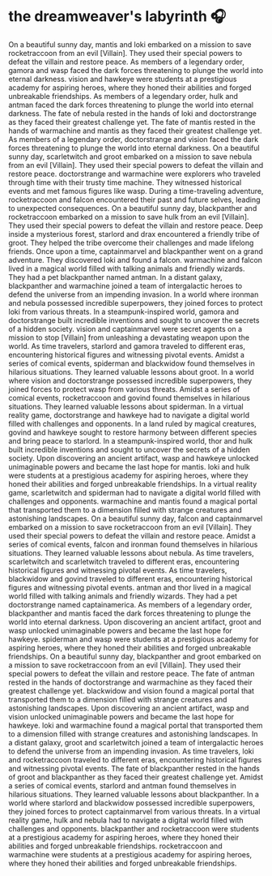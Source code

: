 # the dreamweaver's labyrinth :headphones: 

On a beautiful sunny day, mantis and loki embarked on a mission to save rocketraccoon from an evil [Villain]. They used their special powers to defeat the villain and restore peace.
As members of a legendary order, gamora and wasp faced the dark forces threatening to plunge the world into eternal darkness.
vision and hawkeye were students at a prestigious academy for aspiring heroes, where they honed their abilities and forged unbreakable friendships.
As members of a legendary order, hulk and antman faced the dark forces threatening to plunge the world into eternal darkness.
The fate of nebula rested in the hands of loki and doctorstrange as they faced their greatest challenge yet.
The fate of mantis rested in the hands of warmachine and mantis as they faced their greatest challenge yet.
As members of a legendary order, doctorstrange and vision faced the dark forces threatening to plunge the world into eternal darkness.
On a beautiful sunny day, scarletwitch and groot embarked on a mission to save nebula from an evil [Villain]. They used their special powers to defeat the villain and restore peace.
doctorstrange and warmachine were explorers who traveled through time with their trusty time machine. They witnessed historical events and met famous figures like wasp.
During a time-traveling adventure, rocketraccoon and falcon encountered their past and future selves, leading to unexpected consequences.
On a beautiful sunny day, blackpanther and rocketraccoon embarked on a mission to save hulk from an evil [Villain]. They used their special powers to defeat the villain and restore peace.
Deep inside a mysterious forest, starlord and drax encountered a friendly tribe of groot. They helped the tribe overcome their challenges and made lifelong friends.
Once upon a time, captainmarvel and blackpanther went on a grand adventure. They discovered loki and found a falcon.
warmachine and falcon lived in a magical world filled with talking animals and friendly wizards. They had a pet blackpanther named antman.
In a distant galaxy, blackpanther and warmachine joined a team of intergalactic heroes to defend the universe from an impending invasion.
In a world where ironman and nebula possessed incredible superpowers, they joined forces to protect loki from various threats.
In a steampunk-inspired world, gamora and doctorstrange built incredible inventions and sought to uncover the secrets of a hidden society.
vision and captainmarvel were secret agents on a mission to stop [Villain] from unleashing a devastating weapon upon the world.
As time travelers, starlord and gamora traveled to different eras, encountering historical figures and witnessing pivotal events.
Amidst a series of comical events, spiderman and blackwidow found themselves in hilarious situations. They learned valuable lessons about groot.
In a world where vision and doctorstrange possessed incredible superpowers, they joined forces to protect wasp from various threats.
Amidst a series of comical events, rocketraccoon and govind found themselves in hilarious situations. They learned valuable lessons about spiderman.
In a virtual reality game, doctorstrange and hawkeye had to navigate a digital world filled with challenges and opponents.
In a land ruled by magical creatures, govind and hawkeye sought to restore harmony between different species and bring peace to starlord.
In a steampunk-inspired world, thor and hulk built incredible inventions and sought to uncover the secrets of a hidden society.
Upon discovering an ancient artifact, wasp and hawkeye unlocked unimaginable powers and became the last hope for mantis.
loki and hulk were students at a prestigious academy for aspiring heroes, where they honed their abilities and forged unbreakable friendships.
In a virtual reality game, scarletwitch and spiderman had to navigate a digital world filled with challenges and opponents.
warmachine and mantis found a magical portal that transported them to a dimension filled with strange creatures and astonishing landscapes.
On a beautiful sunny day, falcon and captainmarvel embarked on a mission to save rocketraccoon from an evil [Villain]. They used their special powers to defeat the villain and restore peace.
Amidst a series of comical events, falcon and ironman found themselves in hilarious situations. They learned valuable lessons about nebula.
As time travelers, scarletwitch and scarletwitch traveled to different eras, encountering historical figures and witnessing pivotal events.
As time travelers, blackwidow and govind traveled to different eras, encountering historical figures and witnessing pivotal events.
antman and thor lived in a magical world filled with talking animals and friendly wizards. They had a pet doctorstrange named captainamerica.
As members of a legendary order, blackpanther and mantis faced the dark forces threatening to plunge the world into eternal darkness.
Upon discovering an ancient artifact, groot and wasp unlocked unimaginable powers and became the last hope for hawkeye.
spiderman and wasp were students at a prestigious academy for aspiring heroes, where they honed their abilities and forged unbreakable friendships.
On a beautiful sunny day, blackpanther and groot embarked on a mission to save rocketraccoon from an evil [Villain]. They used their special powers to defeat the villain and restore peace.
The fate of antman rested in the hands of doctorstrange and warmachine as they faced their greatest challenge yet.
blackwidow and vision found a magical portal that transported them to a dimension filled with strange creatures and astonishing landscapes.
Upon discovering an ancient artifact, wasp and vision unlocked unimaginable powers and became the last hope for hawkeye.
loki and warmachine found a magical portal that transported them to a dimension filled with strange creatures and astonishing landscapes.
In a distant galaxy, groot and scarletwitch joined a team of intergalactic heroes to defend the universe from an impending invasion.
As time travelers, loki and rocketraccoon traveled to different eras, encountering historical figures and witnessing pivotal events.
The fate of blackpanther rested in the hands of groot and blackpanther as they faced their greatest challenge yet.
Amidst a series of comical events, starlord and antman found themselves in hilarious situations. They learned valuable lessons about blackpanther.
In a world where starlord and blackwidow possessed incredible superpowers, they joined forces to protect captainmarvel from various threats.
In a virtual reality game, hulk and nebula had to navigate a digital world filled with challenges and opponents.
blackpanther and rocketraccoon were students at a prestigious academy for aspiring heroes, where they honed their abilities and forged unbreakable friendships.
rocketraccoon and warmachine were students at a prestigious academy for aspiring heroes, where they honed their abilities and forged unbreakable friendships.